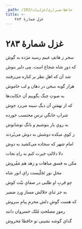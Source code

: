 ```yaml
---
_path: /حافظ-شیرازی/غزلیات/283
title: >-
    غزل شمارهٔ ۲۸۳
---
```

# غزل شمارهٔ ۲۸۳

<div class="b" id="bn1"><div class="m1"><p>سحر ز هاتفِ غیبم رسید مژده به گوش</p></div>
<div class="m2"><p>که دورِ شاه شجاع است، مِی دلیر بنوش</p></div></div>
<div class="b" id="bn2"><div class="m1"><p>شد آن که اهلِ نظر بر کناره می‌رفتند</p></div>
<div class="m2"><p>هزار گونه سخن در دهان و لب خاموش</p></div></div>
<div class="b" id="bn3"><div class="m1"><p>به صوتِ چنگ بگوییم آن حکایت‌ها</p></div>
<div class="m2"><p>که از نهفتنِ آن دیگِ سینه می‌زد جوش</p></div></div>
<div class="b" id="bn4"><div class="m1"><p>شرابِ خانگیِ ترسِ محتسب خورده</p></div>
<div class="m2"><p>به رویِ یار بنوشیم و بانگِ نوشانوش</p></div></div>
<div class="b" id="bn5"><div class="m1"><p>ز کویِ میکده دوشش به دوش می‌بُردند</p></div>
<div class="m2"><p>امامِ شهر که سجاده می‌کشید به دوش</p></div></div>
<div class="b" id="bn6"><div class="m1"><p>دلا دلالتِ خیرت کنم به راهِ نجات</p></div>
<div class="m2"><p>مکن به فسق مباهات و زهد هم مَفُروش</p></div></div>
<div class="b" id="bn7"><div class="m1"><p>محلِ نورِ تَجَلّیست رایِ انور شاه</p></div>
<div class="m2"><p>چو قربِ او طلبی در صفایِ نیّت کوش</p></div></div>
<div class="b" id="bn8"><div class="m1"><p>به جز ثنایِ جلالش مساز وِردِ ضمیر</p></div>
<div class="m2"><p>که هست گوشِ دلش محرمِ پیامِ سروش</p></div></div>
<div class="b" id="bn9"><div class="m1"><p>رموزِ مصلحتِ مُلک خسروان دانند</p></div>
<div class="m2"><p>گدایِ گوشه نشینی تو حافظا مَخروش</p></div></div>
